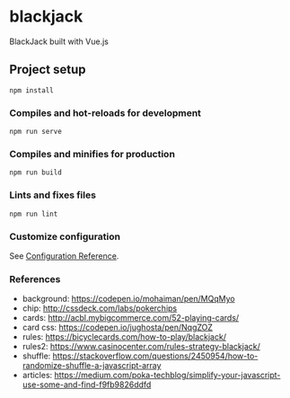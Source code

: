 # blackjack
BlackJack built with Vue.js

## Project setup
```
npm install
```

### Compiles and hot-reloads for development
```
npm run serve
```

### Compiles and minifies for production
```
npm run build
```

### Lints and fixes files
```
npm run lint
```

### Customize configuration
See [Configuration Reference](https://cli.vuejs.org/config/).

### References
* background: https://codepen.io/mohaiman/pen/MQqMyo
* chip: http://cssdeck.com/labs/pokerchips
* cards: http://acbl.mybigcommerce.com/52-playing-cards/
* card css: https://codepen.io/jughosta/pen/NqgZOZ
* rules: https://bicyclecards.com/how-to-play/blackjack/
* rules2: https://www.casinocenter.com/rules-strategy-blackjack/
* shuffle: https://stackoverflow.com/questions/2450954/how-to-randomize-shuffle-a-javascript-array
* articles: https://medium.com/poka-techblog/simplify-your-javascript-use-some-and-find-f9fb9826ddfd

